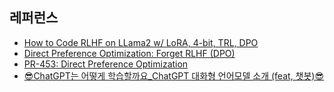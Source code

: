 
## 레퍼런스 ##

* [How to Code RLHF on LLama2 w/ LoRA, 4-bit, TRL, DPO](https://www.youtube.com/watch?v=aI8cyr-gH6M)
* [Direct Preference Optimization: Forget RLHF (DPO)](https://www.youtube.com/watch?v=pzh2oc6shic)
* [PR-453: Direct Preference Optimization](https://www.youtube.com/watch?v=NLU2hIbIDbA)
* [😎ChatGPT는 어떻게 학습할까요_ChatGPT 대화형 언어모델 소개 (feat, 챗봇)😎](https://www.youtube.com/watch?v=vziygFrRlZ4)
